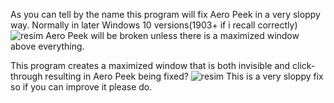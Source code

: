 As you can tell by the name this program will fix Aero Peek in a very sloppy way. 
Normally in later Windows 10 versions(1903+ if i recall correctly) 
![resim](https://github.com/EndlessLuck/Aero-Peek-Fix/assets/64068157/1e96e6ad-6d6b-4f70-97cb-8acd69e2620f)
Aero Peek will be broken unless there is a maximized window above everything. 

This program creates a maximized window that is both invisible and click-through resulting in Aero Peek being fixed?
![resim](https://github.com/EndlessLuck/Aero-Peek-Fix/assets/64068157/71da6b0e-7307-4f72-889c-cf7ebd5e6ff0)
This is a very sloppy fix so if you can improve it please do.
